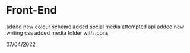 # Front-End
added new colour scheme
added social media
attempted api
added new writing css
added media folder with icons

07/04/2022